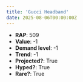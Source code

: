 ```yaml
---
title: 'Gucci Headband'
date: 2025-08-06T00:00:00Z
---
```

- **RAP**: 509
- **Value**: -1
- **Demand level**: -1
- **Trend**: -1
- **Projected?**: True
- **Hyped?**: True
- **Rare?**: True
